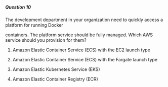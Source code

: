 ##### Question 10

The development department in your organization need to quickly access a
platform for running Docker

containers. The platform service should be fully managed. Which AWS service
should you provision for them?

1. Amazon Elastic Container Service (ECS) with the EC2 launch type

2. Amazon Elastic Container Service (ECS) with the Fargate launch type

3. Amazon Elastic Kubernetes Service (EKS)

4. Amazon Elastic Container Registry (ECR)

